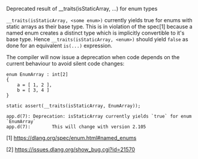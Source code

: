 Deprecated result of __traits(isStaticArray, ...) for enum types

`__traits(isStaticArray, <some enum>)` currently yields true for enums
with static arrays as their base type. This is in violation of the
spec[1] because a named enum creates a distinct type which is implicitly
convertible to it's base type. Hence `__traits(isStaticArray, <enum>)`
should yield `false` as done for an equivalent `is(...)` expression.

The compiler will now issue a deprecation when code depends on the
current behaviour to avoid silent code changes:

```
enum EnumArray : int[2]
{
    a = [ 1, 2 ],
    b = [ 3, 4 ]
}

static assert(__traits(isStaticArray, EnumArray));
```

```
app.d(7): Deprecation: isStaticArray currently yields `true` for enum `EnumArray`
app.d(7):        This will change with version 2.105
```

[1] https://dlang.org/spec/enum.html#named_enums

[2] https://issues.dlang.org/show_bug.cgi?id=21570
